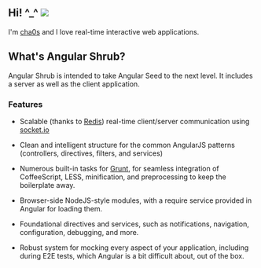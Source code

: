<h2>Hi! ^_^ <img class="foobar" src="http://i.imgur.com/n9tPHNk.jpg" /></h2>

I'm [cha0s](https://github.com/cha0s) and I love real-time interactive web
applications.

## What's Angular Shrub?

Angular Shrub is intended to take Angular Seed to the next level. It includes
a server as well as the client application.

### Features

* Scalable (thanks to [Redis](http://redis.io)) real-time client/server
communication using [socket.io](http://socket.io)

* Clean and intelligent structure for the common AngularJS patterns
(controllers, directives, filters, and services)

* Numerous built-in tasks for [Grunt](http://gruntjs.com), for seamless
integration of CoffeeScript, LESS, minification, and preprocessing to keep the
boilerplate away.

* Browser-side NodeJS-style modules, with a require service provided in
Angular for loading them.

* Foundational directives and services, such as notifications, navigation,
configuration, debugging, and more.

* Robust system for mocking every aspect of your application, including during
E2E tests, which Angular is a bit difficult about, out of the box.
